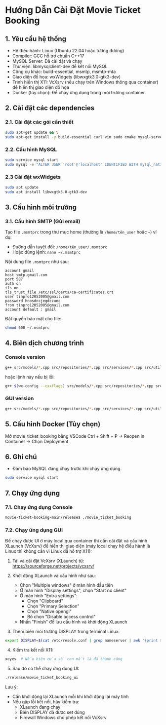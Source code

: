 
# Hướng Dẫn Cài Đặt Movie Ticket Booking

## 1. Yêu cầu hệ thống

- Hệ điều hành: Linux (Ubuntu 22.04 hoặc tương đương)  
- Compiler: GCC hỗ trợ chuẩn C++17  
- MySQL Server: Đã cài đặt và chạy  
- Thư viện: libmysqlclient-dev để kết nối MySQL  
- Công cụ khác: build-essential, msmtp, msmtp-mta  
- Giao diện đồ họa: wxWidgets (libwxgtk3.0-gtk3-dev)
- Trình hiển thị X11: VcXsrv (nếu chạy trên Windows thông qua container) để hiển thị giao diện đồ họa
- Docker (tùy chọn): Để chạy ứng dụng trong môi trường container

## 2. Cài đặt các dependencies

### 2.1. Cài đặt các gói cần thiết

```bash
sudo apt-get update && \
sudo apt-get install -y build-essential curl vim sudo cmake mysql-server libmysqlclient-dev msmtp msmtp-mta
````

### 2.2. Cấu hình MySQL

```bash
sudo service mysql start
sudo mysql -e "ALTER USER 'root'@'localhost' IDENTIFIED WITH mysql_native_password BY 'rootpassword'; FLUSH PRIVILEGES;"
```
### 2.3 Cài đặt wxWidgets 
```bash
sudo apt update
sudo apt install libwxgtk3.0-gtk3-dev
```
## 3. Cấu hình môi trường

### 3.1. Cấu hình SMTP (Gửi email)

Tạo file `.msmtprc` trong thư mục home (thường là `/home/tên_user` hoặc `~`)  ví dụ:  
- Đường dẫn tuyệt đối: `/home/tên_user/.msmtprc`  
- Hoặc dùng lệnh: `nano ~/.msmtprc`  

Nội dung file `.msmtprc` như sau:

```
account gmail
host smtp.gmail.com
port 587
auth on
tls on
tls_trust_file /etc/ssl/certs/ca-certificates.crt
user tinpro12052005@gmail.com
password hnosdncjeqdczunc
from tinpro12052005@gmail.com
account default : gmail
```

Đặt quyền bảo mật cho file:

```bash
chmod 600 ~/.msmtprc
```

## 4. Biên dịch chương trình
### Console version
```bash
g++ src/models/*.cpp src/repositories/*.cpp src/services/*.cpp src/utils/*.cpp src/app/*.cpp src/main.cpp -o release/movie_ticket_booking `wx-config --cxxflags --libs` -lmysqlclient
```

hoặc lệnh này nếu bị lỗi:
```bash
g++ $(wx-config --cxxflags) src/models/*.cpp src/repositories/*.cpp src/services/*.cpp src/utils/*.cpp src/app/*.cpp src/main.cpp -o release/movie_ticket_booking $(wx-config --libs) -lmysqlclient
```

### GUI version
```bash
g++ src/models/*.cpp src/repositories/*.cpp src/services/*.cpp src/utils/*.cpp src/app/*.cpp src/UI/UI.cpp -o release/movie_ticket_booking_ui `wx-config --cxxflags --libs` -lmysqlclient
```

## 5. Cấu hình Docker (Tùy chọn)

Mở movie_ticket_booking bằng VSCode
Ctrl + Shift + P -> Reopen in Container -> Chọn Deployment

## 6. Ghi chú
* Đảm bảo MySQL đang chạy trước khi chạy ứng dụng.
```bash
sudo service mysql start
```

## 7. Chạy ứng dụng
### 7.1. Chạy ứng dụng Console

```bash
movie-ticket-booking-main/release$ ./movie_ticket_booking
```
### 7.2. Chạy ứng dụng GUI

Để chạy được UI ở máy local qua container thì cần cài đặt và cấu hình XLaunch (VcXsrv) để hiển thị giao diện (máy local chạy hệ điều hành là Linux thì không cần vì Linux đã hỗ trợ X11):

1. Tải và cài đặt VcXsrv (XLaunch) từ: https://sourceforge.net/projects/vcxsrv/

2. Khởi động XLaunch và cấu hình như sau:
   - Chọn "Multiple windows" ở màn hình đầu tiên
   - Ở màn hình "Display settings", chọn "Start no client"
   - Ở màn hình "Extra settings":
     + Chọn "Clipboard"
     + Chọn "Primary Selection"
     + Chọn "Native opengl"
     + Bỏ chọn "Disable access control"
   - Nhấn "Finish" để lưu cấu hình và khởi động XLaunch

3. Thêm biến môi trường DISPLAY trong terminal Linux:
```bash
export DISPLAY=$(cat /etc/resolv.conf | grep nameserver | awk '{print $2}'):0
```

4. Kiểm tra kết nối X11:
```bash
xeyes  # Nếu hiện cửa sổ con mắt là đã thành công
```

5. Sau đó có thể chạy ứng dụng UI:
```bash
./release/movie_ticket_booking_ui
```

Lưu ý:
- Cần khởi động lại XLaunch mỗi khi khởi động lại máy tính
- Nếu gặp lỗi kết nối, hãy kiểm tra:
  + XLaunch đang chạy
  + Biến DISPLAY đã được set đúng
  + Firewall Windows cho phép kết nối VcXsrv


